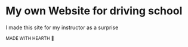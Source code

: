 # My own Website for driving school
I made this site for my instructor as a surprise<br>

<sub>MADE WITH HEARTH 🖤</sub>
